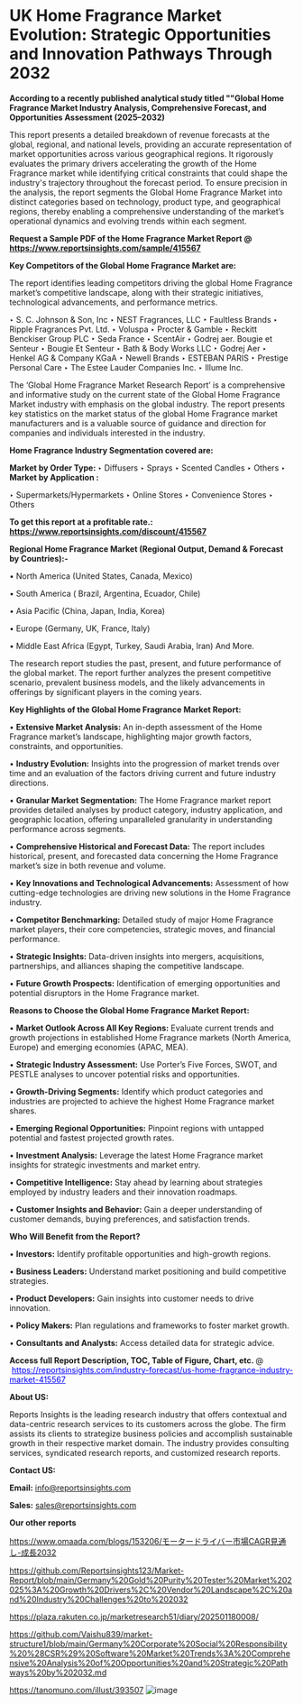 # UK Home Fragrance Market Evolution: Strategic Opportunities and Innovation Pathways Through 2032

<strong>According to a recently published analytical study titled ""Global Home Fragrance Market Industry Analysis, Comprehensive Forecast, and Opportunities Assessment (2025–2032)</strong>

This report presents a detailed breakdown of revenue forecasts at the global, regional, and national levels, providing an accurate representation of market opportunities across various geographical regions. It rigorously evaluates the primary drivers accelerating the growth of the Home Fragrance market while identifying critical constraints that could shape the industry's trajectory throughout the forecast period. To ensure precision in the analysis, the report segments the Global Home Fragrance Market into distinct categories based on technology, product type, and geographical regions, thereby enabling a comprehensive understanding of the market’s operational dynamics and evolving trends within each segment.

<strong>Request a Sample PDF of the Home Fragrance Market Report </strong><strong>@<a href=https://www.reportsinsights.com/sample/415567 style=color:#0000ff;> https://www.reportsinsights.com/sample/415567</a></strong></font>

<strong>Key Competitors of the Global Home Fragrance Market are:</strong>

The report identifies leading competitors driving the global Home Fragrance market’s competitive landscape, along with their strategic initiatives, technological advancements, and performance metrics.

‣ S. C. Johnson & Son, Inc
‣ NEST Fragrances, LLC
‣ Faultless Brands
‣ Ripple Fragrances Pvt. Ltd.
‣ Voluspa
‣ Procter & Gamble
‣ Reckitt Benckiser Group PLC
‣ Seda France
‣ ScentAir
‣ Godrej aer. Bougie et Senteur
‣ Bougie Et Senteur
‣ Bath & Body Works LLC
‣ Godrej Aer
‣ Henkel AG & Company KGaA
‣ Newell Brands
‣ ESTEBAN PARIS
‣ Prestige Personal Care
‣ The Estee Lauder Companies Inc.
‣ Illume Inc.

The ‘Global Home Fragrance Market Research Report’ is a comprehensive and informative study on the current state of the Global Home Fragrance Market industry with emphasis on the global industry. The report presents key statistics on the market status of the global Home Fragrance market manufacturers and is a valuable source of guidance and direction for companies and individuals interested in the industry.

<strong>Home Fragrance Industry Segmentation covered are:</strong>

<strong>Market by Order Type: </strong>
‣ Diffusers
‣ Sprays
‣ Scented Candles
‣ Others
‣ 
<strong>Market by Application :</strong>

‣ Supermarkets/Hypermarkets
‣ Online Stores
‣ Convenience Stores
‣ Others

<strong>To get this report at a profitable rate.: <a href=https://www.reportsinsights.com/discount/415567 style=color:#0000ff;>https://www.reportsinsights.com/discount/415567</a></strong></font>

<strong>Regional Home Fragrance Market (Regional Output, Demand &amp; Forecast by Countries):-</strong>

• North America (United States, Canada, Mexico)

• South America ( Brazil, Argentina, Ecuador, Chile)

• Asia Pacific (China, Japan, India, Korea)

• Europe (Germany, UK, France, Italy)

• Middle East Africa (Egypt, Turkey, Saudi Arabia, Iran) And More.

The research report studies the past, present, and future performance of the global market. The report further analyzes the present competitive scenario, prevalent business models, and the likely advancements in offerings by significant players in the coming years.

<strong>Key Highlights of the Global Home Fragrance Market Report:</strong>

• <strong>Extensive Market Analysis:</strong> An in-depth assessment of the Home Fragrance market’s landscape, highlighting major growth factors, constraints, and opportunities.

• <strong>Industry Evolution:</strong> Insights into the progression of market trends over time and an evaluation of the factors driving current and future industry directions.

• <strong>Granular Market Segmentation:</strong> The Home Fragrance market report provides detailed analyses by product category, industry application, and geographic location, offering unparalleled granularity in understanding performance across segments.

• <strong>Comprehensive Historical and Forecast Data:</strong> The report includes historical, present, and forecasted data concerning the Home Fragrance market’s size in both revenue and volume.

• <strong>Key Innovations and Technological Advancements:</strong> Assessment of how cutting-edge technologies are driving new solutions in the Home Fragrance industry.

• <strong>Competitor Benchmarking:</strong> Detailed study of major Home Fragrance market players, their core competencies, strategic moves, and financial performance.

• <strong>Strategic Insights:</strong> Data-driven insights into mergers, acquisitions, partnerships, and alliances shaping the competitive landscape.

• <strong>Future Growth Prospects:</strong> Identification of emerging opportunities and potential disruptors in the Home Fragrance market.

<strong>Reasons to Choose the Global Home Fragrance Market Report:</strong>

• <strong>Market Outlook Across All Key Regions:</strong> Evaluate current trends and growth projections in established Home Fragrance markets (North America, Europe) and emerging economies (APAC, MEA).

• <strong>Strategic Industry Assessment:</strong> Use Porter’s Five Forces, SWOT, and PESTLE analyses to uncover potential risks and opportunities.

• <strong>Growth-Driving Segments:</strong> Identify which product categories and industries are projected to achieve the highest Home Fragrance market shares.

• <strong>Emerging Regional Opportunities:</strong> Pinpoint regions with untapped potential and fastest projected growth rates.

• <strong>Investment Analysis:</strong> Leverage the latest Home Fragrance market insights for strategic investments and market entry.

• <strong>Competitive Intelligence:</strong> Stay ahead by learning about strategies employed by industry leaders and their innovation roadmaps.

• <strong>Customer Insights and Behavior:</strong> Gain a deeper understanding of customer demands, buying preferences, and satisfaction trends.

<strong>Who Will Benefit from the Report?</strong>

• <strong>Investors:</strong> Identify profitable opportunities and high-growth regions.

• <strong>Business Leaders:</strong> Understand market positioning and build competitive strategies.

• <strong>Product Developers:</strong> Gain insights into customer needs to drive innovation.

• <strong>Policy Makers:</strong> Plan regulations and frameworks to foster market growth.

• <strong>Consultants and Analysts:</strong> Access detailed data for strategic advice.
</ul>
<strong>Access full Report Description, TOC, Table of Figure, Chart, etc. </strong>@  <a href=https://reportsinsights.com/industry-forecast/us-home-fragrance-industry-market-415567 style=color:#0000ff;>https://reportsinsights.com/industry-forecast/us-home-fragrance-industry-market-415567</a></font>

<strong><strong>About US</strong>:</strong>

Reports Insights is the leading research industry that offers contextual and data-centric research services to its customers across the globe. The firm assists its clients to strategize business policies and accomplish sustainable growth in their respective market domain. The industry provides consulting services, syndicated research reports, and customized research reports.

<strong>Contact US:</strong>

<p class=""""><b>Email:</b> <a href=mailto:info@reportsinsights.com>info@reportsinsights.com</a></p>
<p class=""""><b>Sales:</b> <a href=mailto:sales@reportsinsights.com>sales@reportsinsights.com</a></p>

<strong>Our other reports</strong>

<a href=https://www.omaada.com/blogs/153206/モータードライバー市場CAGR見通し-成長2032>https://www.omaada.com/blogs/153206/モータードライバー市場CAGR見通し-成長2032</a>

<a href=https://github.com/Reportsinsights123/Market-Report/blob/main/Germany%20Gold%20Purity%20Tester%20Market%202025%3A%20Growth%20Drivers%2C%20Vendor%20Landscape%2C%20and%20Industry%20Challenges%20to%202032>https://github.com/Reportsinsights123/Market-Report/blob/main/Germany%20Gold%20Purity%20Tester%20Market%202025%3A%20Growth%20Drivers%2C%20Vendor%20Landscape%2C%20and%20Industry%20Challenges%20to%202032</a>

<a href=https://plaza.rakuten.co.jp/marketresearch51/diary/202501180008/>https://plaza.rakuten.co.jp/marketresearch51/diary/202501180008/</a>

<a href=https://github.com/Vaishu839/market-structure1/blob/main/Germany%20Corporate%20Social%20Responsibility%20%28CSR%29%20Software%20Market%20Trends%3A%20Comprehensive%20Analysis%20of%20Opportunities%20and%20Strategic%20Pathways%20by%202032.md>https://github.com/Vaishu839/market-structure1/blob/main/Germany%20Corporate%20Social%20Responsibility%20%28CSR%29%20Software%20Market%20Trends%3A%20Comprehensive%20Analysis%20of%20Opportunities%20and%20Strategic%20Pathways%20by%202032.md</a>

<a href=https://tanomuno.com/illust/393507>https://tanomuno.com/illust/393507</a>
![image](https://github.com/user-attachments/assets/407e73b8-388c-47bc-bf6d-320caf1db2b9)
